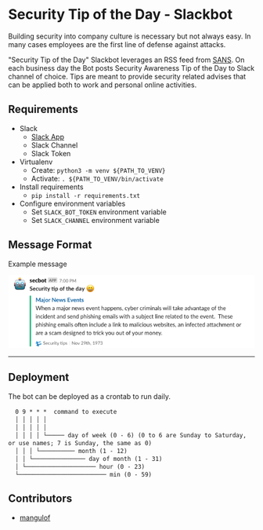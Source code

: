 # Security Tip of the Day - Slackbot

Building security into company culture is necessary but not always easy. In many cases
employees are the first line of defense against attacks.

"Security Tip of the Day" Slackbot leverages an RSS feed from [SANS](http://feeds2.feedburner.com/security-awareness-tip-of-the-day).
On each business day the Bot posts Security Awareness Tip of the Day to Slack channel of choice. Tips are meant to
provide security related advises that can be applied both to work and personal online activities.

## Requirements

* Slack
    * [Slack App](https://api.slack.com/slack-apps) 
    * Slack Channel
    * Slack Token 
* Virtualenv
    * Create: `python3 -m venv ${PATH_TO_VENV}`
    * Activate: `. ${PATH_TO_VENV/bin/activate`
* Install requirements
    * `pip install -r requirements.txt`
* Configure environment variables
    * Set `SLACK_BOT_TOKEN` environment variable
    * Set `SLACK_CHANNEL` environment variable

## Message Format

Example message

![SlackMessagePreview](images/MessagePreview.png)

---
##  Deployment

The bot can be deployed as a crontab to run daily. 

```
  0 9 * * *  command to execute
  │ │ │ │ │
  │ │ │ │ │
  │ │ │ │ └───── day of week (0 - 6) (0 to 6 are Sunday to Saturday, or use names; 7 is Sunday, the same as 0)
  │ │ │ └────────── month (1 - 12)
  │ │ └─────────────── day of month (1 - 31)
  │ └──────────────────── hour (0 - 23)
  └───────────────────────── min (0 - 59)
```

## Contributors

* [mangulof](https://github.com/mangulof)
